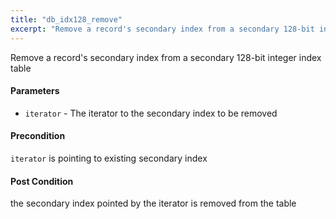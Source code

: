 ```yaml
---
title: "db_idx128_remove"
excerpt: "Remove a record's secondary index from a secondary 128-bit integer index table."
---
```

Remove a record's secondary index from a secondary 128-bit integer index table

#### Parameters
* `iterator` - The iterator to the secondary index to be removed 

#### Precondition
`iterator` is pointing to existing secondary index 

#### Post Condition
the secondary index pointed by the iterator is removed from the table